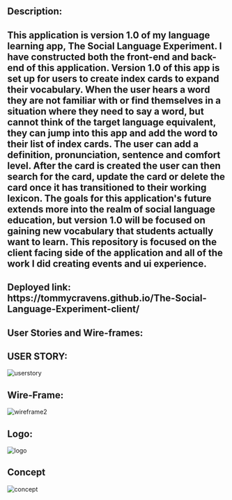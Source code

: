 <h2>Description:<h2>
<body>
This application is version 1.0 of my language learning app, The Social Language Experiment. I have constructed both the front-end and back-end of this application. Version 1.0 of this app is set up for users to create index cards to expand their vocabulary. When the user hears a word they are not familiar with or find themselves in a situation where they need to say a word, but cannot think of the target language equivalent, they can jump into this app and add the word to their list of index cards. The user can add a definition, pronunciation, sentence and comfort level. After the card is created the user can then search for the card, update the card or delete the card once it has transitioned to their working lexicon. The goals for this application's future extends more into the realm of social language education, but version 1.0 will be focused on gaining new vocabulary that students actually want to learn. This repository is focused on the client facing side of the application and all of the work I did creating events and ui experience.
</body>

<h2>Deployed link: https://tommycravens.github.io/The-Social-Language-Experiment-client/
</h2>

<h2>User Stories and Wire-frames: </h2>

## USER STORY:

![userstory](https://media.git.generalassemb.ly/user/37194/files/7875e480-034d-11ec-9ad1-b99d245e145a)

## Wire-Frame:

![wireframe2](https://media.git.generalassemb.ly/user/37194/files/93485900-034d-11ec-81e1-2cda0eecf763)

## Logo:

![logo](https://media.git.generalassemb.ly/user/37194/files/09a98300-036f-11ec-8f4d-914ead2e00c0)

## Concept

![concept](https://media.git.generalassemb.ly/user/37194/files/4c5a6380-034d-11ec-8560-97045d5b796)
